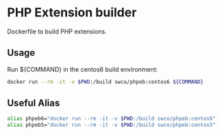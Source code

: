 # PHP Extension builder

Dockerfile to build PHP extensions.

## Usage

Run ${COMMAND} in the centos6 build environment:

```bash
docker run --rm -it -v $PWD:/build swco/phpeb:centos6 ${COMMAND}
```

## Useful Alias

```bash
alias phpeb6="docker run --rm -it -v $PWD:/build swco/phpeb:centos6"
alias phpeb5="docker run --rm -it -v $PWD:/build swco/phpeb:centos5"
```
